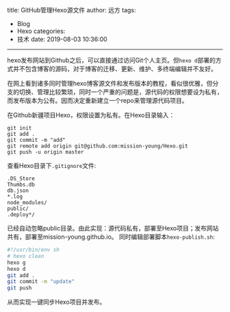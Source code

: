 title: GitHub管理Hexo源文件
author: 远方
tags:
  - Blog
  - Hexo
categories:
  - 技术
date: 2019-08-03 10:36:00
---
hexo发布网站到Github之后，可以直接通过访问Git个人主页。但`hexo d`部署的方式并不包含博客的源码，对于博客的迁移、更新、维护、多终端编辑并不友好。

在网上看到诸多同时管理hexo博客源文件和发布版本的教程，看似很优雅，但分支的切换、管理比较繁琐，同时一个严重的问题是，源代码的权限想要设为私有，而发布版本为公有。因而决定重新建立一个repo来管理源代码项目。
<!--more-->
在Github新疆项目Hexo，权限设置为私有。在Hexo目录输入：
```
git init 
git add .
git commit -m "add"
git remote add origin git@github.com:mission-young/Hexo.git
git push -u origin master
```
查看Hexo目录下`.gitignore`文件:
```git
.DS_Store
Thumbs.db
db.json
*.log
node_modules/
public/
.deploy*/
```
已经自动忽略public目录。由此实现：源代码私有，部署至Hexo项目；发布网站共有，部署至mission-young.github.io。
同时编辑部署脚本`hexo-publish.sh`:
```bash
#!/usr/bin/env sh
# hexo clean
hexo g
hexo d
git add .
git commit -m "update"
git push  
```
从而实现一键同步Hexo项目并发布。